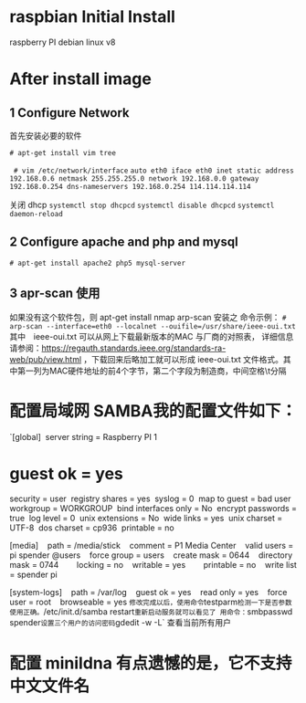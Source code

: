 # raspbian Initial Install
raspberry PI debian linux v8
# After install image
## 1 Configure Network
首先安装必要的软件

`# apt-get install vim tree`

` # vim /etc/network/interface` 
`auto eth0
iface eth0 inet static
address 192.168.0.6
netmask 255.255.255.0
network 192.168.0.0
gateway 192.168.0.254
dns-nameservers 192.168.0.254 114.114.114.114
`

关闭 dhcp
`systemctl stop dhcpcd`
`systemctl disable dhcpcd`
`systemctl daemon-reload`

## 2 Configure apache and php and mysql
`# apt-get install apache2 php5 mysql-server`


## 3 apr-scan 使用
如果没有这个软件包，则 apt-get install nmap arp-scan 安装之
命令示例：
`# arp-scan --interface=eth0 --localnet --ouifile=/usr/share/ieee-oui.txt`
其中　ieee-oui.txt 可以从网上下载最新版本的MAC 与厂商的对照表， 详细信息请参阅：https://regauth.standards.ieee.org/standards-ra-web/pub/view.html ，下载回来后略加工就可以形成 ieee-oui.txt 文件格式。其中第一列为MAC硬件地址的前4个字节，第二个字段为制造商，中间空格\t分隔

# 配置局域网 SAMBA我的配置文件如下： 
`[global] 
server string = Raspberry PI 1
# guest ok = yes 
security = user 
registry shares = yes 
syslog = 0 
map to guest = bad user 
workgroup = WORKGROUP 
bind interfaces only = No 
encrypt passwords = true 
log level = 0 
unix extensions = No 
wide links = yes 
unix charset = UTF-8 
dos charset = cp936 
printable = no

[media]    
path = /media/stick    
comment = P1 Media Center    
valid users = pi spender @users    
force group = users    
create mask = 0644    
directory mask = 0744        
locking = no    
writable = yes        
printable = no    
write list = spender pi

[system-logs]    
path = /var/log    
guest ok = yes    
read only = yes    
force user = root    
browseable = yes
`
修改完成以后，使用命令 `testparm` 检测一下是否参数使用正确。 `/etc/init.d/samba restart` 重新启动服务就可以看见了
用命令： `smbpasswd spender` 设置三个用户的访问密码
`gdedit -w -L` 查看当前所有用户

# 配置 minildna 有点遗憾的是，它不支持 中文文件名

